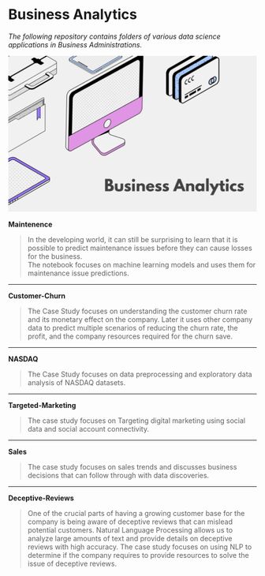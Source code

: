 # Business Analytics
*The following repository contains folders of various data science applications in Business Administrations.*

![](banner1.png) 

 **Maintenence**  
> In the developing world, it can still be surprising to learn that it is possible to predict maintenance issues before they can cause losses for the business.    
> The notebook focuses on machine learning models and uses them for maintenance issue predictions.
---
 **Customer-Churn** 
> The Case Study focuses on understanding the customer churn rate and its monetary effect on the company. Later it uses other company data to predict multiple 
> scenarios of reducing the churn rate, the profit, and the company resources required for the churn save.
---
 **NASDAQ**  
> The Case Study focuses on data preprocessing and exploratory data analysis of NASDAQ datasets.
---
 **Targeted-Marketing**  
> The case study focuses on Targeting digital marketing using social data and social account connectivity.
---
 **Sales**  
> The case study focuses on sales trends and discusses business decisions that can follow through with data discoveries.
---
 **Deceptive-Reviews**  
> One of the crucial parts of having a growing customer base for the company is being aware of deceptive reviews that can mislead potential customers. 
> Natural Language Processing allows us to analyze large amounts of text and provide details on deceptive reviews with high accuracy. The case study focuses on 
> using NLP to determine if the company requires to provide resources to solve the issue of deceptive reviews.


